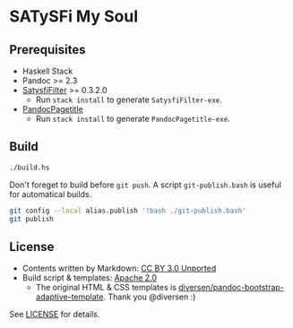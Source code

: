 # SATySFi My Soul

## Prerequisites

* Haskell Stack
* Pandoc >= 2.3
* [SatysfiFilter](https://github.com/nekketsuuu/SatysfiFilter) >= 0.3.2.0
  * Run `stack install` to generate `SatysfiFilter-exe`.
* [PandocPagetitle](https://github.com/nekketsuuu/PandocPagetitle)
  * Run `stack install` to generate `PandocPagetitle-exe`.

## Build

```sh
./build.hs
```

Don't foreget to build before `git push`. A script `git-publish.bash` is useful for automatical builds.

```sh
git config --local alias.publish '!bash ./git-publish.bash'
git publish
```

## License

* Contents written by Markdown: [CC BY 3.0 Unported](https://creativecommons.org/licenses/by/3.0/)
* Build script & templates: [Apache 2.0](https://www.apache.org/licenses/LICENSE-2.0)
    * The original HTML & CSS templates is [diversen/pandoc-bootstrap-adaptive-template](https://github.com/diversen/pandoc-bootstrap-adaptive-template). Thank you @diversen :)

See [LICENSE](https://github.com/nekketsuuu/how-to-satysfi/blob/master/LICENSE) for details.
